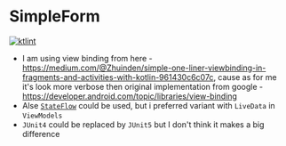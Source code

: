 # SimpleForm
[![ktlint](https://img.shields.io/badge/code%20style-%E2%9D%A4-FF4081.svg)](https://ktlint.github.io/)

- I am using view binding from here - https://medium.com/@Zhuinden/simple-one-liner-viewbinding-in-fragments-and-activities-with-kotlin-961430c6c07c, cause as for me it's look more verbose then original implementation from google - https://developer.android.com/topic/libraries/view-binding
- Alse [`StateFlow`](https://developer.android.com/kotlin/flow/stateflow-and-sharedflow) could be used, but i preferred variant with `LiveData` in `ViewModels`
- `JUnit4` could be replaced by `JUnit5` but I don't think it makes a big difference
